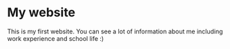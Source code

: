 # My website
 This is my first website.
 You can see a lot of information about me including work experience and school life :)
